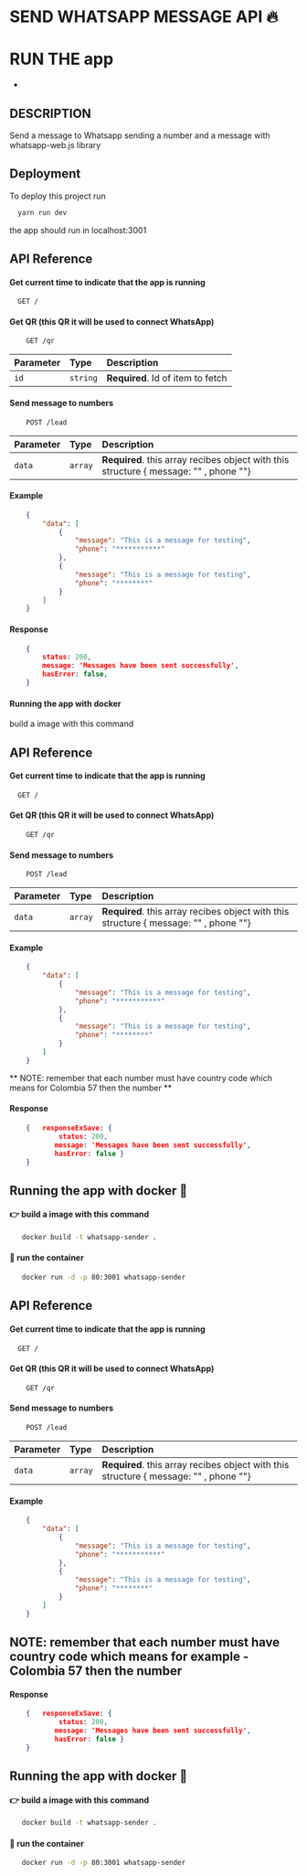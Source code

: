 # SEND WHATSAPP MESSAGE API 🔥

# RUN THE app
- 

## DESCRIPTION
Send a message to Whatsapp sending a number and a message with
whatsapp-web.js library




## Deployment

To deploy this project run

```bash
  yarn run dev
```

the app should run in localhost:3001




## API Reference

#### Get current time to indicate that the app is running

```http
  GET /
```

#### Get QR (this QR it will be used to connect WhatsApp)

```http
    GET /qr
```

| Parameter | Type     | Description                       |
| :-------- | :------- | :-------------------------------- |
| `id`      | `string` | **Required**. Id of item to fetch |


#### Send message to numbers

```http
    POST /lead
```

| Parameter | Type     | Description                       |
| :-------- | :------- | :-------------------------------- |
| `data`      | `array` | **Required**. this array recibes object with this structure  { message: "" , phone ""} |

#### Example
```json
    {
        "data": [
            {
                "message": "This is a message for testing",
                "phone": "***********"
            },
            {
                "message": "This is a message for testing",
                "phone": "********"
            }
        ]
    }
```

#### Response
```json
    {
        status: 200,
        message: 'Messages have been sent successfully',
        hasError: false,
    }
```

#### Running the app with docker

build a image with this command






## API Reference

#### Get current time to indicate that the app is running

```http
  GET /
```

#### Get QR (this QR it will be used to connect WhatsApp)

```http
    GET /qr
```

#### Send message to numbers

```http
    POST /lead
```

| Parameter | Type     | Description                       |
| :-------- | :------- | :-------------------------------- |
| `data`      | `array` | **Required**. this array recibes object with this structure  { message: "" , phone ""} |

#### Example
```json
    {
        "data": [
            {
                "message": "This is a message for testing",
                "phone": "***********"
            },
            {
                "message": "This is a message for testing",
                "phone": "********"
            }
        ]
    }
```

** NOTE: remember that each number must have country code which means for Colombia 57 then the number ** 

#### Response
```json
    {   responseExSave: {
            status: 200,
           message: 'Messages have been sent successfully',
           hasError: false }
    }
```

## Running the app with docker 🐳

#### 👉 build a image with this command
```bash
   docker build -t whatsapp-sender . 
```

#### 🚀 run the container
```bash
   docker run -d -p 80:3001 whatsapp-sender  
```





## API Reference

#### Get current time to indicate that the app is running

```http
  GET /
```

#### Get QR (this QR it will be used to connect WhatsApp)

```http
    GET /qr
```

#### Send message to numbers

```http
    POST /lead
```

| Parameter | Type     | Description                       |
| :-------- | :------- | :-------------------------------- |
| `data`      | `array` | **Required**. this array recibes object with this structure  { message: "" , phone ""} |

#### Example
```json
    {
        "data": [
            {
                "message": "This is a message for testing",
                "phone": "***********"
            },
            {
                "message": "This is a message for testing",
                "phone": "********"
            }
        ]
    }
```

## **NOTE**: remember that each number must have country code which means for example - Colombia 57 then the number 

#### Response
```json
    {   responseExSave: {
            status: 200,
           message: 'Messages have been sent successfully',
           hasError: false }
    }
```

## Running the app with docker 🐳

#### 👉 build a image with this command
```bash
   docker build -t whatsapp-sender . 
```

#### 🚀 run the container
```bash
   docker run -d -p 80:3001 whatsapp-sender  
```




